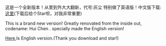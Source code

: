 这是一个全新版本！从里到外大大翻新，代号:灰尘 特别做了英语版！中文版下载:[这里](http://down.skpyun.com/ucsg.zip)(下载后给个Star呗，对我非常重要)

This is a brand new version! Greatly renovated from the inside out, codename: Hui Chen .
specially made the English version!

[Here](http://down.skpyun.com/ucsg.zip),Is English version.(Thank you download and star!)

